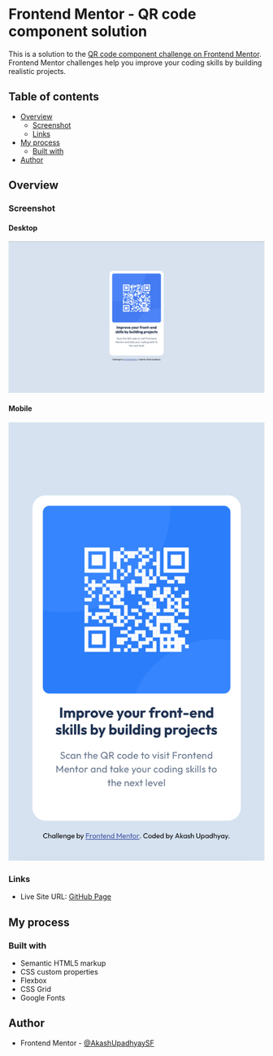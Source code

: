 # Frontend Mentor - QR code component solution

This is a solution to the [QR code component challenge on Frontend Mentor](https://www.frontendmentor.io/challenges/qr-code-component-iux_sIO_H). Frontend Mentor challenges help you improve your coding skills by building realistic projects. 

## Table of contents

- [Overview](#overview)
  - [Screenshot](#screenshot)
  - [Links](#links)
- [My process](#my-process)
  - [Built with](#built-with)
- [Author](#author)

## Overview

### Screenshot

#### Desktop

![](./screenshot(s)/Desktop.png)

#### Mobile

![](./screenshot(s)/Mobile.jpg)

### Links

- Live Site URL: [GitHub Page](https://akashupadhyaysf.github.io/qr-code-component-frontend-mentor-challenge/)

## My process

### Built with

- Semantic HTML5 markup
- CSS custom properties
- Flexbox
- CSS Grid
- Google Fonts

## Author

- Frontend Mentor - [@AkashUpadhyaySF](https://www.frontendmentor.io/profile/AkashUpadhyaySF)